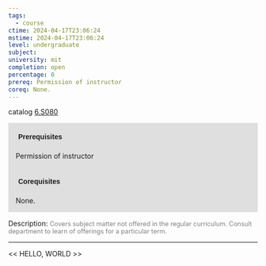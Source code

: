 ```yaml
---
tags:
  - course
ctime: 2024-04-17T23:06:24
mstime: 2024-04-17T23:06:24
level: undergraduate
subject: 
university: mit
completion: open
percentage: 0
prereq: Permission of instructor
coreq: None.
---
```


catalog [6.S080](http://student.mit.edu/catalog/m6e.html#6.S080)

<span style="display: block; padding: 15px; background-color: rgb(100, 100, 100, 0.2);"><font id="m_prereq3502_0" style="display: block; font-family: Arial, sans-serif; font-weight: bold; padding: 5px">Prerequisites</font><br><span id="prereq3502_0">Permission of instructor</span></span>
<span style="display: block; padding: 15px; background-color: rgb(100, 100, 100, 0.2);"><font id="m_coreq3502_0" style="display: block; font-family: Arial, sans-serif; font-weight: bold; padding: 5px">Corequisites</font><br><span id="coreq3502_0">None.</span></span>

<font style="">Description:</font>
<font style="color: grey; font-size: 0.8rem;">Covers subject matter not offered in the regular curriculum. Consult department to learn of offerings for a particular term.</font>



---

<< HELLO, WORLD >>
